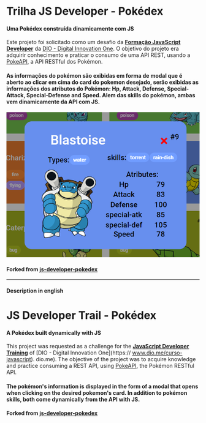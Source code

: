 # Trilha JS Developer - Pokédex
#### **Uma Pokédex construída dinamicamente com JS**

Este projeto foi solicitado como um desafio da [**Formação JavaScript Developer**](https://www.dio.me/curso-javascript) da [DIO - Digital Innovation One](https://www.dio.me). O objetivo do projeto era adquirir conhecimento e praticar o consumo de uma API REST, usando a [PokeAPI](https://pokeapi.co/), a API RESTful dos Pokémon.

#### As informações do pokémon são exibidas em forma de modal que é aberto ao clicar em cima do card do pokemon desejado, serão exibidas as informações dos atributos do Pokémon: Hp, Attack, Defense, Special-Attack, Special-Defense and Speed. Alem das skills do pokémon, ambas vem dinamicamente da API com JS.

<p align="center">
  <img src="./preview.png" alt="preview image">
</p>

#### Forked from [js-developer-pokedex](https://github.com/digitalinnovationone/js-developer-pokedex)


---

#### Description in english

# JS Developer Trail - Pokédex
#### **A Pokédex built dynamically with JS**

This project was requested as a challenge for the [**JavaScript Developer Training**](https://www.dio.me/curso-javascript) of [DIO - Digital Innovation One](https:// www.dio.me/curso-javascript). dio.me). The objective of the project was to acquire knowledge and practice consuming a REST API, using [PokeAPI](https://pokeapi.co/), the Pokémon RESTful API.

#### The pokémon's information is displayed in the form of a modal that opens when clicking on the desired pokemon's card. In addition to pokémon skills, both come dynamically from the API with JS.

#### Forked from [js-developer-pokedex](https://github.com/digitalinnovationone/js-developer-pokedex)
